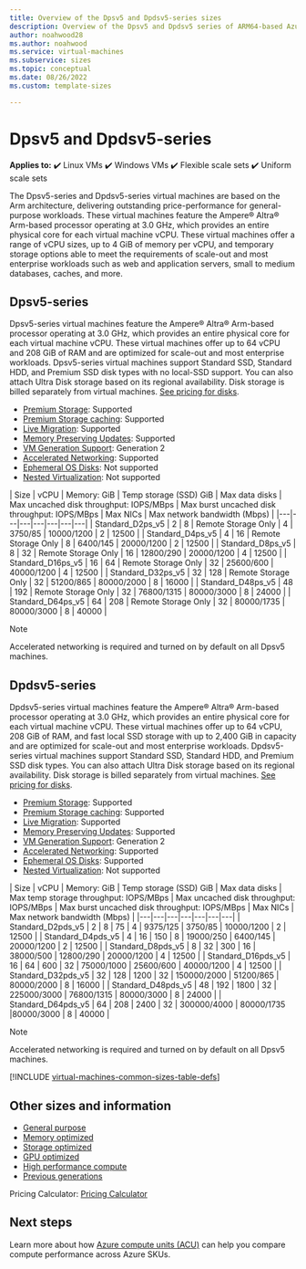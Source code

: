 ```yaml
---
title: Overview of the Dpsv5 and Dpdsv5-series sizes
description: Overview of the Dpsv5 and Dpdsv5 series of ARM64-based Azure Virtual Machines featuring the 80 core, 3.0 GHz Ampere Altra processor.
author: noahwood28
ms.author: noahwood
ms.service: virtual-machines
ms.subservice: sizes
ms.topic: conceptual
ms.date: 08/26/2022
ms.custom: template-sizes

---
```


# Dpsv5 and Dpdsv5-series

**Applies to:** :heavy_check_mark: Linux VMs :heavy_check_mark: Windows VMs :heavy_check_mark: Flexible scale sets :heavy_check_mark: Uniform scale sets

The Dpsv5-series and Dpdsv5-series virtual machines are based on the Arm architecture, delivering outstanding price-performance for general-purpose workloads. These virtual machines feature the Ampere® Altra® Arm-based processor operating at 3.0 GHz, which provides an entire physical core for each virtual machine vCPU. These virtual machines offer a range of vCPU sizes, up to 4 GiB of memory per vCPU, and temporary storage options able to meet the requirements of scale-out and most enterprise workloads such as web and application servers, small to medium databases, caches, and more.

## Dpsv5-series

Dpsv5-series virtual machines feature the Ampere® Altra® Arm-based processor operating at 3.0 GHz, which provides an entire physical core for each virtual machine vCPU. These virtual machines offer up to 64 vCPU and 208 GiB of RAM and are optimized for scale-out and most enterprise workloads. Dpsv5-series virtual machines support Standard SSD, Standard HDD, and Premium SSD disk types with no local-SSD support. You can also attach Ultra Disk storage based on its regional availability. Disk storage is billed separately from virtual machines. [See pricing for disks](https://azure.microsoft.com/pricing/details/managed-disks/).

- [Premium Storage](premium-storage-performance.md): Supported 
- [Premium Storage caching](premium-storage-performance.md): Supported 
- [Live Migration](maintenance-and-updates.md): Supported 
- [Memory Preserving Updates](maintenance-and-updates.md): Supported 
- [VM Generation Support](generation-2.md): Generation 2 
- [Accelerated Networking](../virtual-network/create-vm-accelerated-networking-cli.md): Supported 
- [Ephemeral OS Disks](ephemeral-os-disks.md): Not supported
- [Nested Virtualization](/virtualization/hyper-v-on-windows/user-guide/nested-virtualization): Not supported

| Size | vCPU | Memory: GiB | Temp storage (SSD) GiB | Max data disks | Max uncached disk throughput: IOPS/MBps | Max burst uncached disk throughput: IOPS/MBps | Max NICs | Max network bandwidth (Mbps) |
|---|---|---|---|---|---|---|
| Standard_D2ps_v5	| 2	| 8	| Remote Storage Only	| 4	| 3750/85	| 10000/1200 | 2 | 12500 |
| Standard_D4ps_v5	| 4	| 16	| Remote Storage Only	| 8	| 6400/145	| 20000/1200 | 2 | 12500 |
| Standard_D8ps_v5	| 8	| 32	| Remote Storage Only	| 16	| 12800/290	| 20000/1200 | 4 | 12500 |
| Standard_D16ps_v5	| 16	| 64	| Remote Storage Only	| 32	| 25600/600	| 40000/1200 | 4 | 12500 |
| Standard_D32ps_v5	| 32	| 128	| Remote Storage Only	| 32	| 51200/865	| 80000/2000 | 8 | 16000 |
| Standard_D48ps_v5	| 48	| 192	| Remote Storage Only	| 32	| 76800/1315	| 80000/3000 | 8 | 24000 |
| Standard_D64ps_v5	| 64	| 208	| Remote Storage Only	| 32	| 80000/1735	| 80000/3000 | 8 | 40000 |

> [!NOTE]
> Accelerated networking is required and turned on by default on all Dpsv5 machines.

## Dpdsv5-series

Dpdsv5-series virtual machines feature the Ampere® Altra® Arm-based processor operating at 3.0 GHz, which provides an entire physical core for each virtual machine vCPU. These virtual machines offer up to 64 vCPU, 208 GiB of RAM, and fast local SSD storage with up to 2,400 GiB in capacity and are optimized for scale-out and most enterprise workloads. Dpdsv5-series virtual machines support Standard SSD, Standard HDD, and Premium SSD disk types. You can also attach Ultra Disk storage based on its regional availability. Disk storage is billed separately from virtual machines. [See pricing for disks](https://azure.microsoft.com/pricing/details/managed-disks/).

- [Premium Storage](premium-storage-performance.md): Supported 
- [Premium Storage caching](premium-storage-performance.md): Supported 
- [Live Migration](maintenance-and-updates.md): Supported 
- [Memory Preserving Updates](maintenance-and-updates.md): Supported 
- [VM Generation Support](generation-2.md): Generation 2 
- [Accelerated Networking](../virtual-network/create-vm-accelerated-networking-cli.md): Supported 
- [Ephemeral OS Disks](ephemeral-os-disks.md): Supported
- [Nested Virtualization](/virtualization/hyper-v-on-windows/user-guide/nested-virtualization): Not supported

| Size | vCPU | Memory: GiB | Temp storage (SSD) GiB | Max data disks | Max temp storage throughput: IOPS/MBps | Max uncached disk throughput: IOPS/MBps | Max burst uncached disk throughput: IOPS/MBps | Max NICs | Max network bandwidth (Mbps) |
|---|---|---|---|---|---|---|
| Standard_D2pds_v5    | 2  | 8  | 75   | 4  | 9375/125     | 3750/85  | 10000/1200 | 2 | 12500 |
| Standard_D4pds_v5 | 4 | 16 | 150 | 8 | 19000/250 | 6400/145 | 20000/1200 | 2 | 12500 |
| Standard_D8pds_v5 | 8 | 32 | 300 | 16 | 38000/500 | 12800/290 | 20000/1200 | 4 | 12500 |
| Standard_D16pds_v5 | 16 | 64 | 600 | 32 | 75000/1000 | 25600/600 | 40000/1200 | 4 | 12500 |
| Standard_D32pds_v5 | 32 | 128 | 1200 | 32 | 150000/2000 | 51200/865 | 80000/2000 | 8 | 16000 |
| Standard_D48pds_v5 | 48 | 192 | 1800 | 32 | 225000/3000 | 76800/1315 | 80000/3000 | 8 | 24000 |
| Standard_D64pds_v5 | 64 | 208 | 2400 | 32 | 300000/4000 | 80000/1735 |80000/3000 | 8 | 40000 |

> [!NOTE]
> Accelerated networking is required and turned on by default on all Dpsv5 machines.

[!INCLUDE [virtual-machines-common-sizes-table-defs](../../includes/virtual-machines-common-sizes-table-defs.md)]

## Other sizes and information

- [General purpose](sizes-general.md)
- [Memory optimized](sizes-memory.md)
- [Storage optimized](sizes-storage.md)
- [GPU optimized](sizes-gpu.md)
- [High performance compute](sizes-hpc.md)
- [Previous generations](sizes-previous-gen.md)

Pricing Calculator: [Pricing Calculator](https://azure.microsoft.com/pricing/calculator/)

## Next steps

Learn more about how [Azure compute units (ACU)](acu.md) can help you compare compute performance across Azure SKUs.
